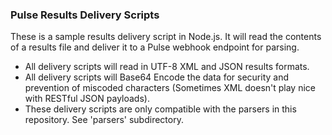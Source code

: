 ### Pulse Results Delivery Scripts

These is a sample results delivery script in Node.js.  It will read the contents of a results file and deliver it to a Pulse webhook endpoint for parsing.

- All delivery scripts will read in UTF-8 XML and JSON results formats.
- All delivery scripts will Base64 Encode the data for security and prevention of miscoded characters (Sometimes XML doesn't play nice with RESTful JSON payloads).
- These delivery scripts are only compatible with the parsers in this repository.  See 'parsers' subdirectory.
